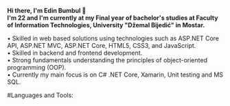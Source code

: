 **Hi there, I'm Edin Bumbul 👋**<br/>
**I'm 22 and I'm currently at my Final year of bachelor's studies at Faculty of Information Technologies, University "Džemal Bijedić" in Mostar.**<br/>

• Skilled in web based solutions using technologies such as ASP.NET Core API, ASP.NET MVC, ASP.NET Core, HTML5, CSS3, and JavaScript.<br/>
• Skilled in backend and frontend development.<br/>
• Strong fundamentals understanding the principles of object-oriented programming (OOP).<br/>
• Currently my main focus is on C# .NET Core, Xamarin, Unit testing and MS SQL.<br/>

#Languages and Tools:<br/>
<!---
bumbuledin/bumbuledin is a ✨ special ✨ repository because its `README.md` (this file) appears on your GitHub profile.
You can click the Preview link to take a look at your changes.
--->
